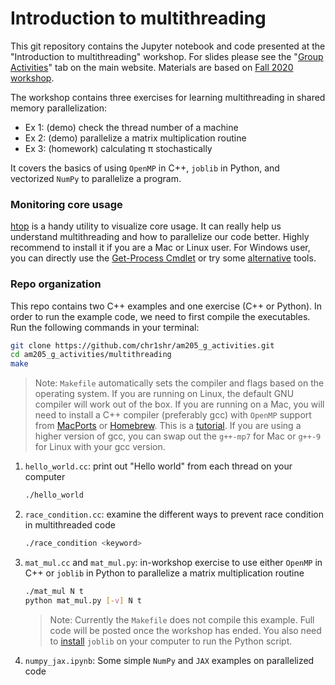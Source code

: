 # Introduction to multithreading
This git repository contains the Jupyter notebook and code presented at the "Introduction to multithreading" workshop. For slides please see the "[Group Activities](https://courses.seas.harvard.edu/courses/am205/g_act/index.html#multithreading)" tab on the main website. Materials are based on [Fall 2020 workshop](https://github.com/nderr/multithreading).

The workshop contains three exercises for learning multithreading in shared memory parallelization:
- Ex 1: (demo) check the thread number of a machine
- Ex 2: (demo) parallelize a matrix multiplication routine
- Ex 3: (homework) calculating π stochastically

It covers the basics of using ```OpenMP``` in C++, ```joblib``` in Python, and vectorized ```NumPy``` to parallelize a program.

### Monitoring core usage
[htop](https://htop.dev/) is a handy utility to visualize core usage. It can really help us understand multithreading and how to parallelize our code better. Highly recommend to install it if you are a Mac or Linux user. For Windows user, you can directly use the [Get-Process Cmdlet](https://docs.microsoft.com/en-us/previous-versions/windows/it-pro/windows-powershell-1.0/ee176855(v=technet.10)?redirectedfrom=MSDN) or try some [alternative](https://technet.microsoft.com/en-us/sysinternals/bb842062) tools.

### Repo organization
This repo contains two C++ examples and one exercise (C++ or Python). In order to run the example code, we need to first compile the executables. Run the following commands in your terminal:
```sh
git clone https://github.com/chr1shr/am205_g_activities.git
cd am205_g_activities/multithreading
make
```
>Note: ```Makefile``` automatically sets the compiler and flags based on the operating system. If you are running on Linux, the default GNU compiler will work out of the box. If you are running on a Mac, you will need to install a C++ compiler (preferably gcc) with ```OpenMP``` support from [MacPorts](https://www.macports.org/) or [Homebrew](https://brew.sh/). This is a [tutorial](http://www.mathcancer.org/blog/setting-up-gcc-openmp-on-osx-homebrew-edition/). If you are using a higher version of gcc, you can swap out the ```g++-mp7``` for Mac or ```g++-9``` for Linux with your gcc version.

1. ```hello_world.cc```: print out "Hello world" from each thread on your computer
   ```sh
   ./hello_world
   ```
2. ```race_condition.cc```: examine the different ways to prevent race condition in multithreaded code
   ```sh
   ./race_condition <keyword>
   ```
3. ```mat_mul.cc``` and ```mat_mul.py```: in-workshop exercise to use either ```OpenMP``` in C++ or ```joblib``` in Python to parallelize a matrix multiplication routine
   ```sh
   ./mat_mul N t
   python mat_mul.py [-v] N t
   ```
   >Note: Currently the ```Makefile``` does not compile this example. Full code will be posted once the workshop has ended. You also need to [install](https://joblib.readthedocs.io/en/latest/installing.html) ```joblib``` on your computer to run the Python script.
4. ```numpy_jax.ipynb```: Some simple ```NumPy``` and ```JAX``` examples on parallelized code